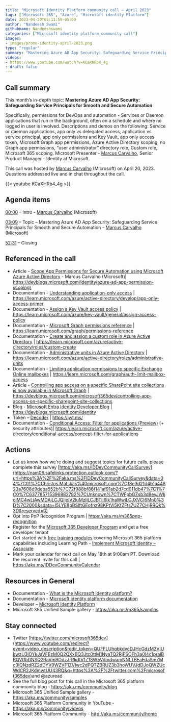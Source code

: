 ```yaml
---
title: "Microsoft Identity Platform community call – April 2023"
tags: ["Microsoft 365", "Azure", "Microsoft identity Platform"]
date: 2023-04-20T05:11:59-05:00
author: "Nandeesh Swami"
githubname: Nandeeshswami
categories: ["Microsoft identity platform community call"]
images:
- images/promo-identity-april-2023.png
type: "regular"
summary: "Mastering Azure AD App Security: Safeguarding Service Principals for Smooth and Secure Automation. Specifically, permissions for DevOps and automation - Services or Daemon applications that run in the background, Descriptions, demos and Q&A."
videos:
- https://www.youtube.com/watch?v=KCaXHRb4_4g
- draft: false
---
```


## Call summary

This month’s in-depth topic: **Mastering Azure AD App Security: Safeguarding Service Principals for Smooth and Secure Automation**

 Specifically, permissions for DevOps and automation - Services or Daemon applications that run in the background, often on a schedule and where no logged in user is involved. Descriptions and demos on the following: Service or daemon applications, app only vs delegated access, application vs service principal, app only permissions and Key Vault, app only access token, Microsoft Graph app permissions, Azure Active Directory scoping, no Graph app permissions, “user administrator” directory role, Custom role, Microsoft 365 scoping. Microsoft Presenter - [Marcus Carvalho](https://linkedin.com/in/marcusca), Senior Product Manager - Identity at Microsoft.

This call was hosted by [Marcus Carvalho](https://linkedin.com/in/marcusca) (Microsoft) on April 20, 2023. Questions addressed live and in chat throughout the call.

{{< youtube KCaXHRb4_4g >}}

## Agenda items

[00:00](https://youtu.be/KCaXHRb4_4g?t=0) – Intro - [Marcus Carvalho](https://linkedin.com/in/marcusca) (Microsoft)

[03:09](https://youtu.be/KCaXHRb4_4g?t=189) – Topic – Mastering Azure AD App Security: Safeguarding Service Principals for Smooth and Secure Automation – [Marcus Carvalho](https://linkedin.com/in/marcusca) (Microsoft)

[52:31](https://youtu.be/KCaXHRb4_4g?t=3151) – Closing

## Referenced in the call

* Article - [Scope App Permissions for Secure Automation using Microsoft Azure Active Directory](https://devblogs.microsoft.com/identity/azure-ad-app-permission-scoping/) - Marcus Carvalho (Microsoft)\| <https://devblogs.microsoft.com/identity/azure-ad-app-permission-scoping/>
* Documentation - [Understanding application-only access](https://learn.microsoft.com/azure/active-directory/develop/app-only-access-primer) \| <https://learn.microsoft.com/azure/active-directory/develop/app-only-access-primer>
* Documentation - [Assign a Key Vault access policy](https://learn.microsoft.com/azure/key-vault/general/assign-access-policy) \| <https://learn.microsoft.com/azure/key-vault/general/assign-access-policy>
* Documentation - [Microsoft Graph permissions reference](https://learn.microsoft.com/graph/permissions-reference) \| <https://learn.microsoft.com/graph/permissions-reference>
* Documentation - [Create and assign a custom role in Azure Active Directory](https://learn.microsoft.com/azure/active-directory/roles/custom-create) \| <https://learn.microsoft.com/azure/active-directory/roles/custom-create>
* Documentation - [Administrative units in Azure Active Directory](https://learn.microsoft.com/azure/active-directory/roles/administrative-units) \| <https://learn.microsoft.com/azure/active-directory/roles/administrative-units>
* Documentation - [Limiting application permissions to specific Exchange Online mailboxes](https://learn.microsoft.com/graph/auth-limit-mailbox-access) \| <https://learn.microsoft.com/graph/auth-limit-mailbox-access>
* Article - [Controlling app access on a specific SharePoint site collections is now available in Microsoft Graph](https://devblogs.microsoft.com/microsoft365dev/controlling-app-access-on-specific-sharepoint-site-collections) \| <https://devblogs.microsoft.com/microsoft365dev/controlling-app-access-on-specific-sharepoint-site-collections>
* Blog - [Microsoft Entra Identity Developer Blog](https://devblogs.microsoft.com/identity/) \| <https://devblogs.microsoft.com/identity>
* Token – [Decoder](https://jwt.ms/) \| <https://jwt.ms/>
* Documentation - [Conditional Access: Filter for applications (Preview)](https://learn.microsoft.com/azure/active-directory/conditional-access/concept-filter-for-applications) (+ security attributes)\| <https://learn.microsoft.com/azure/active-directory/conditional-access/concept-filter-for-applications>

## Actions

* Let us know how we’re doing and suggest topics for future calls, please complete this survey [https://aka.ms/IDDevCommunityCallSurvey](https://nam06.safelinks.protection.outlook.com/?url=https%3A%2F%2Faka.ms%2FIDDevCommunityCallSurvey&data=04%7C01%7CChristos.Matskas%40microsoft.com%7C18e3d21d4b1a44823a7608d9deba552b%7C72f988bf86f141af91ab2d7cd011db47%7C1%7C0%7C637785715396882782%7CUnknown%7CTWFpbGZsb3d8eyJWIjoiMC4wLjAwMDAiLCJQIjoiV2luMzIiLCJBTiI6Ik1haWwiLCJXVCI6Mn0%3D%7C2000&sdata=I5LYE8pBSlftGEofnz98KPtVi5KfZFts7UZ7CHjRRQk%3D&reserved=0)
* Opt into PnP Recognition Program \| <https://aka.ms/m365pnp-recognition>
* Register for the [Microsoft 365 Developer Program](https://aka.ms/m365/devprogram) and get a free developer tenant
* Get started with [free training modules](https://aka.ms/m365/dev/learn) covering Microsoft 365 platform capabilities including Learning Path - [Implement Microsoft identity – Associate](https://learn.microsoft.com/learn/paths/m365-identity-associate/)
* Mark your calendar for next call on May 18th at 9:00am PT. Download the recurrent invite for this call \| <https://aka.ms/IDDevCommunityCalendar>

## Resources in General

* Documentation - [What is the Microsoft identity platform?](https://learn.microsoft.com/azure/active-directory/develop/v2-overview)
* Documentation - [Microsoft identity platform documentation](https://learn.microsoft.com/azure/active-directory/develop/)
* Developer – [Microsoft Identity Platform](https://developer.microsoft.com/identity)
* Microsoft 365 Unified Sample gallery - <https://aka.ms/m365/samples>

## Stay connected

* Twitter [https://twitter.com/microsoft365dev](https://www.youtube.com/redirect?event=video_description&redir_token=QUFFLUhqbkdvcDJHcGdzM2VIUkwzU3lOYkJaVFEzM0Q2QXxBQ3Jtc0ttM1NyaTQ2RjFSOFh3a0l4c1pralBRQVI1bDNSQ2RaVm9OdzJrRkdtV1Z1SW5VdmdwamNNLTBEaFdaSmZMc0lQNzdRZ2dDYV9WZVF1ZVIwc2dPQTZBRUZ3b3hoWUVJdDJoQWZUcWdCR2JKdmwtUU43RQ&q=https%3A%2F%2Ftwitter.com%2Fmicrosoft365dev)​ and @azuread
* See the full blog post for this call in the Microsoft 365 platform community blog - <https://aka.ms/community/blog>
* Microsoft 365 Unified Sample gallery - <https://aka.ms/community/samples>
* Microsoft 365 Platform Community in YouTube - <https://aka.ms/community/videos>
* Microsoft 365 Platform Community - <http://aka.ms/community/home>

